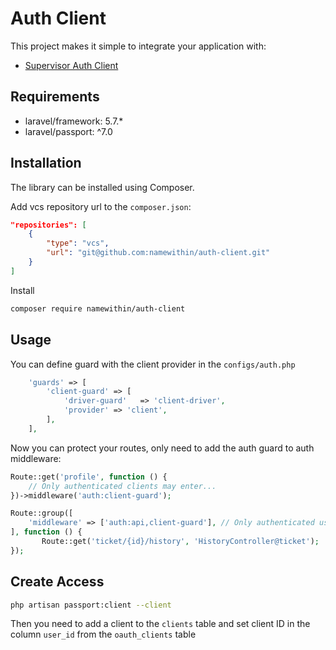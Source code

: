 # Auth Client

This project makes it simple to integrate your application with:
 - [Supervisor Auth Client](https://github.com/namewithin/auth-client)

## Requirements

  - laravel/framework: 5.7.*
  - laravel/passport: ^7.0

## Installation

The library can be installed using Composer.

Add vcs repository url to the `composer.json`:

```json
"repositories": [
    {
        "type": "vcs",
        "url": "git@github.com:namewithin/auth-client.git"
    }
]
```

Install

```bash
composer require namewithin/auth-client
```


## Usage

You can define guard with the client provider in the `configs/auth.php`
```php
    'guards' => [
        'client-guard' => [
            'driver-guard'   => 'client-driver',
            'provider' => 'client',
        ],
    ],
```

Now you can protect your routes, only need to add the auth guard to auth middleware:
```php
Route::get('profile', function () {
    // Only authenticated clients may enter...
})->middleware('auth:client-guard');

Route::group([
    'middleware' => ['auth:api,client-guard'], // Only authenticated users and clients may enter...
], function () {
	   Route::get('ticket/{id}/history', 'HistoryController@ticket');
});
```

## Create Access

```bash
php artisan passport:client --client
```
Then you need to add a client to the `clients` table and set client ID in the column `user_id` from the `oauth_clients` table
